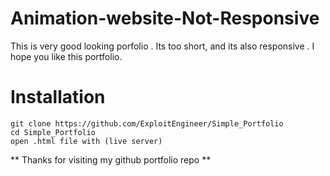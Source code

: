 # Animation-website-Not-Responsive
This is very good looking porfolio . Its too short, and its also responsive . I hope you like this portfolio.

# Installation
```
git clone https://github.com/ExploitEngineer/Simple_Portfolio
cd Simple_Portfolio
open .html file with (live server)
```

** Thanks for visiting my github portfolio repo **
